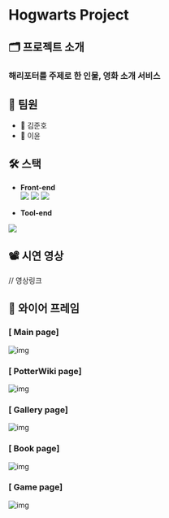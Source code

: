 # Hogwarts Project

## 🗂 프로젝트 소개
### 해리포터를 주제로 한 인물, 영화 소개 서비스

## 🥔  팀원
* 👦 김준호
* 🧒 이윤

## 🛠️ 스택
  * <b>Front-end</b> <br/>
  <img src="https://img.shields.io/badge/React-0080B9?style=flat&logo=React&logoColor=white"/> <img src="https://img.shields.io/badge/JavaScript-FDC813?style=flat&logo=JavaScript&logoColor=black"/> <img src="https://img.shields.io/badge/CSS-0080B9?style=flat&logo=CSS3&logoColor=white"/>

  * <b>Tool-end</b> <br/>
  <img src="https://img.shields.io/badge/GitHub-purple?style=flat-flat&logo=Github&logoColor=white"/>

  
## 📽 시연 영상
// 영상링크

## 📝 와이어 프레임
### [ Main page]
![img](/Images/main.gif)
### [ PotterWiki page]
![img](/Images/wiki.gif)
### [ Gallery page]
![img](/Images/gallery.gif)
### [ Book page]
![img](/Images/book.gif)
### [ Game page]
![img](/Images/game.gif)